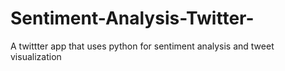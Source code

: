 # Sentiment-Analysis-Twitter-
A twittter app that uses python for sentiment analysis and tweet visualization
